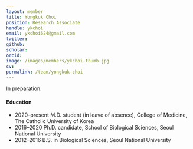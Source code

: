 ```yaml
---
layout: member
title: Yongkuk Choi
position: Research Associate
handle: ykchoi
email: ykchoi624@gmail.com
twitter: 
github: 
scholar: 
orcid: 
image: /images/members/ykchoi-thumb.jpg
cv: 
permalink: /team/yongkuk-choi
---
```


In preparation.

#### Education

<ul class="chronological">
  <li><span>2020–present</span> M.D. student (in leave of absence), College of Medicine, The Catholic University of Korea</li>
  <li><span>2016–2020</span> Ph.D. candidate, School of Biological Sciences, Seoul National University</li>
  <li><span>2012–2016</span> B.S. in Biological Sciences, Seoul National University</li>
</ul>
